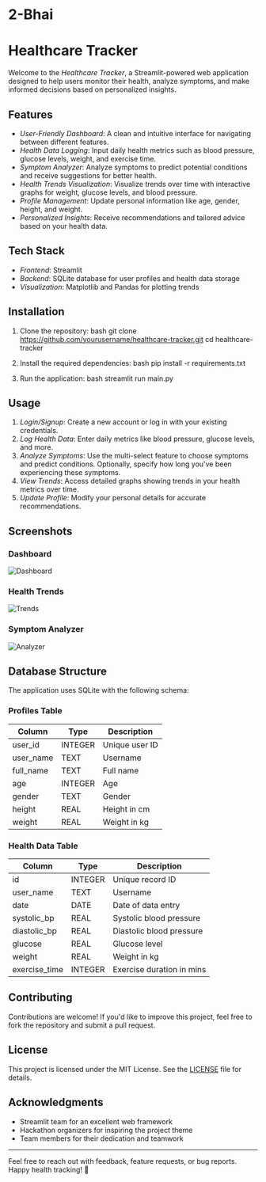 # 2-Bhai

# Healthcare Tracker

Welcome to the *Healthcare Tracker*, a Streamlit-powered web application designed to help users monitor their health, analyze symptoms, and make informed decisions based on personalized insights.

## Features

- *User-Friendly Dashboard*: A clean and intuitive interface for navigating between different features.
- *Health Data Logging*: Input daily health metrics such as blood pressure, glucose levels, weight, and exercise time.
- *Symptom Analyzer*: Analyze symptoms to predict potential conditions and receive suggestions for better health.
- *Health Trends Visualization*: Visualize trends over time with interactive graphs for weight, glucose levels, and blood pressure.
- *Profile Management*: Update personal information like age, gender, height, and weight.
- *Personalized Insights*: Receive recommendations and tailored advice based on your health data.

## Tech Stack

- *Frontend*: Streamlit
- *Backend*: SQLite database for user profiles and health data storage
- *Visualization*: Matplotlib and Pandas for plotting trends

## Installation

1. Clone the repository:
   bash
   git clone https://github.com/yourusername/healthcare-tracker.git
   cd healthcare-tracker
   
2. Install the required dependencies:
   bash
   pip install -r requirements.txt
   
3. Run the application:
   bash
   streamlit run main.py
   

## Usage

1. *Login/Signup*: Create a new account or log in with your existing credentials.
2. *Log Health Data*: Enter daily metrics like blood pressure, glucose levels, and more.
3. *Analyze Symptoms*: Use the multi-select feature to choose symptoms and predict conditions. Optionally, specify how long you've been experiencing these symptoms.
4. *View Trends*: Access detailed graphs showing trends in your health metrics over time.
5. *Update Profile*: Modify your personal details for accurate recommendations.

## Screenshots

### Dashboard
![Dashboard](assets/dashboard_screenshot.png)

### Health Trends
![Trends](assets/trends_screenshot.png)

### Symptom Analyzer
![Analyzer](assets/analyzer_screenshot.png)

## Database Structure

The application uses SQLite with the following schema:

### Profiles Table
| Column      | Type    | Description              |
|-------------|---------|--------------------------|
| user_id     | INTEGER | Unique user ID          |
| user_name   | TEXT    | Username                |
| full_name   | TEXT    | Full name               |
| age         | INTEGER | Age                     |
| gender      | TEXT    | Gender                  |
| height      | REAL    | Height in cm            |
| weight      | REAL    | Weight in kg            |

### Health Data Table
| Column         | Type    | Description                 |
|----------------|---------|-----------------------------|
| id             | INTEGER | Unique record ID           |
| user_name      | TEXT    | Username                   |
| date           | DATE    | Date of data entry         |
| systolic_bp    | REAL    | Systolic blood pressure    |
| diastolic_bp   | REAL    | Diastolic blood pressure   |
| glucose        | REAL    | Glucose level             |
| weight         | REAL    | Weight in kg              |
| exercise_time  | INTEGER | Exercise duration in mins |

## Contributing

Contributions are welcome! If you'd like to improve this project, feel free to fork the repository and submit a pull request.

## License

This project is licensed under the MIT License. See the [LICENSE](LICENSE) file for details.

## Acknowledgments

- Streamlit team for an excellent web framework
- Hackathon organizers for inspiring the project theme
- Team members for their dedication and teamwork

---

Feel free to reach out with feedback, feature requests, or bug reports. Happy health tracking! 🚀